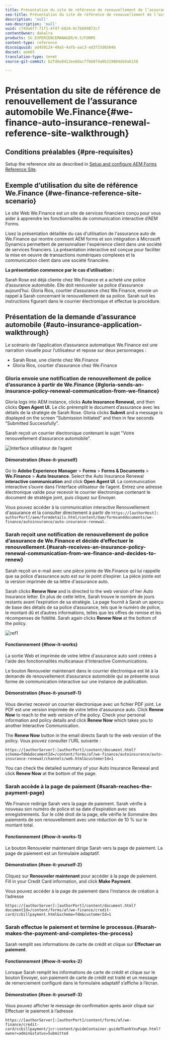 ```yaml
---
title: Présentation du site de référence de renouvellement de l’assurance automobile We.Finance
seo-title: Présentation du site de référence de renouvellement de l’assurance automobile We.Finance
description: 'null'
seo-description: 'null'
uuid: c749a6f7-71f1-4f47-b824-9c7b699072c7
contentOwner: dekalra
products: SG_EXPERIENCEMANAGER/6.5/FORMS
content-type: reference
discoiquuid: ad450124-49a5-4afb-aac3-ed3733d6504b
docset: aem65
translation-type: tm+mt
source-git-commit: b2fd6e0412ee0dacf7b68f4a0b219804dd4a6150

---
```



# Présentation du site de référence de renouvellement de l’assurance automobile We.Finance{#we-finance-auto-insurance-renewal-reference-site-walkthrough}

## Conditions préalables {#pre-requisites}

Setup the reference site as described in [Setup and configure AEM Forms Reference Site](../../forms/using/setup-reference-sites.md).

## Exemple d’utilisation du site de référence We.Finance  {#we-finance-reference-site-scenario}

Le site Web We.Finance est un site de services financiers conçu pour vous aider à apprendre les fonctionnalités de communication interactive d’AEM Forms.

Lisez la présentation détaillée du cas d&#39;utilisation de l&#39;assurance auto de We.Finance qui montre comment AEM forms et son intégration à Microsoft Dynamics permettent de personnaliser l&#39;expérience client dans une société de services financiers. La présentation interactive est conçue pour faciliter la mise en oeuvre de transactions numériques complexes et la communication client dans une société financière.

**La présentation commence par le cas d’utilisation :**

Sarah Rose est déjà cliente chez We.Finance et a acheté une police d’assurance automobile. Elle doit renouveler sa police d’assurance aujourd’hui. Gloria Rios, courtier d’assurance chez We.Finance, envoie un rappel à Sarah concernant le renouvellement de sa police. Sarah suit les instructions figurant dans le courrier électronique et effectue la procédure.

## Présentation de la demande d’assurance automobile {#auto-insurance-application-walkthrough}

Le scénario de l’application d’assurance automatique We.Finance est une narration visuelle pour l’utilisateur et repose sur deux personnages :

* Sarah Rose, une cliente chez We.Finance
* Gloria Rios, courtier d’assurance chez We.Finance

### Gloria envoie une notification de renouvellement de police d’assurance à partir de We.Finance {#gloria-sends-an-insurance-policy-renewal-communication-from-we-finance}

Gloria logs into AEM instance, clicks **Auto Insurance Renewal,** and then clicks **Open Agent UI.** Le clic préremplit le document d’assurance avec les détails de la stratégie de Sarah Rose. Gloria clicks **Submit** and a message is displayed on the screen “Submission Initiated” and then in few seconds “Submitted Successfully”.

Sarah reçoit un courrier électronique contenant le sujet &quot;Votre renouvellement d’assurance automobile&quot;.

![Interface utilisateur de l’agent](assets/agent_ui_email_new.png)

#### Démonstration {#see-it-yourself}

Go to **Adobe Experience Manager** > **Forms** > **Forms &amp; Documents** > **We.Finance** > **Auto Insurance**. Select the Auto Insurance Renewal **interactive communication** and click **Open Agent UI**. La communication interactive s’ouvre dans l’interface utilisateur de l’agent. Entrez une adresse électronique valide pour recevoir le courrier électronique contenant le document de stratégie joint, puis cliquez sur Envoyer.

Vous pouvez accéder à la communication interactive Renouvellement d&#39;assurance et la consulter directement à partir de `https://[authorHost]: authorPort]/aem/formdetails.html/content/dam/formsanddocuments/we-finance/autoinsurance/auto-insurance-renewal.`

### Sarah reçoit une notification de renouvellement de police d’assurance de We.Finance et décide d’effectuer le renouvellement.{#sarah-receives-an-insurance-policy-renewal-communication-from-we-finance-and-decides-to-renew}

Sarah reçoit un e-mail avec une pièce jointe de We.Finance qui lui rappelle que sa police d’assurance auto est sur le point d’expirer. La pièce jointe est la version imprimée de sa lettre d&#39;assurance auto.

Sarah clicks **Renew Now** and is directed to the web version of her Auto Insurance letter. En plus de cette lettre, Sarah trouve le nombre de jours restants avant l’expiration de sa stratégie. La page fournit à Sarah un aperçu de base des détails de sa police d’assurance, tels que le numéro de police, le montant dû et d’autres informations, telles que les offres de remise et les récompenses de fidélité. Sarah again clicks **Renew Now** at the bottom of the policy.

![ref1](assets/ref1.png)

#### Fonctionnement {#how-it-works}

La sortie Web et imprimée de votre lettre d&#39;assurance auto sont créées à l&#39;aide des fonctionnalités multicanaux d&#39;Interactive Communications.

Le bouton Renouveler maintenant dans le courrier électronique est lié à la demande de renouvellement d’assurance automobile qui se présente sous forme de communication interactive sur une instance de publication.

#### Démonstration {#see-it-yourself-1}

Vous devriez recevoir un courrier électronique avec un fichier PDF joint. Le PDF est une version imprimée de votre lettre d&#39;assurance auto. Click **Renew Now** to reach to the web version of the policy. Check your personal information and policy details and click **Renew Now** which takes you to another Interactive Communication.

The **Renew Now** button in the email directs Sarah to the web version of the policy. Vous pouvez consulter l’URL suivante :

`https://[authorServer]:[authorPort]/content/document.html?schema=fdm&documentId=/content/forms/af/we-finance/autoinsurance/auto-insurance-renewal/channels/web.html&customerId=1`

You can check the detailed summary of your Auto Insurance Renewal and click **Renew Now** at the bottom of the page.

### Sarah accède à la page de paiement {#sarah-reaches-the-payment-page}

We.Finance redirige Sarah vers la page de paiement. Sarah vérifie à nouveau son numéro de police et sa date d’expiration avec ses enregistrements. Sur le côté droit de la page, elle vérifie le Sommaire des paiements de son renouvellement avec une réduction de 10 % sur le montant total.

#### Fonctionnement {#how-it-works-1}

Le bouton Renouveler maintenant dirige Sarah vers la page de paiement. La page de paiement est un formulaire adaptatif.

#### Démonstration {#see-it-yourself-2}

Cliquez sur **Renouveler maintenant** pour accéder à la page de paiement. Fill in your Credit Card information, and click **Make Payment**.

Vous pouvez accéder à la page de paiement dans l’instance de création à l’adresse

`https://[authorServer]:[authorPort]/content/document.html?documentId=/content/forms/af/we-finance/credit-card/ccbillpayment.html&schema=fdm&customerId=1`

### Sarah effectue le paiement et termine le processus.{#sarah-makes-the-payment-and-completes-the-process}

Sarah remplit ses informations de carte de crédit et clique sur **Effectuer un paiement**.

#### Fonctionnement {#how-it-works-2}

Lorsque Sarah remplit les informations de carte de crédit et clique sur le bouton Envoyer, son paiement de carte de crédit est traité et un message de remerciement configuré dans le formulaire adaptatif s’affiche à l’écran.

#### Démonstration {#see-it-yourself-3}

Vous pouvez afficher le message de confirmation après avoir cliqué sur Effectuer le paiement à l’adresse

`https://[authorServer]:[authorPort]/content/forms/af/we-finance/credit-card/ccbillpayment/jcr:content/guideContainer.guideThankYouPage.html?owner=admin&status=Submitted`
